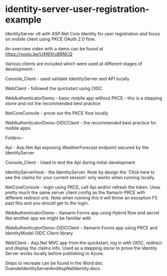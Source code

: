 # identity-server-user-registration-example
IdentityServer v6 with ASP.Net Core Identity for user registration and focus on mobile client using PKCE OAuth 2.0 flow.

An overview video with a demo can be found at https://youtu.be/U4WXru88NCQ

Various clients are included which were used at different stages of development:-

Console_Client - used validate IdentityServer and API locally

WebClient - followed the quickstart using OIDC

WebAuthenticatorDemo - basic mobile app without PKCE - this is a stepping stone and not the recommended best practice

NetCoreConsole - prove out the PKCE flow locally

WebAuthenticatorDemo-OIDCClient - the recommended best practice for mobile apps

Folders:-

Api - Asp.Net Api exposing WeatherForecast endpoint secured by the IdentityServer

Console_Client - Used to test the Api during initial development

IdentityServerHost - the IdentityServer. Note by design the 'Click here to see the claims for your current session' only works when running locally.

NetCoreConsole - login using PKCE, call Api and/or refresh the token. Uses pretty much the same server client config as the Xamarin PKCE with different redirect urls. Note when running this it will throw an exception F5 past this and you should get to the login.

WebAuthenticatorDemo - Xamarin.Forms app using Hybrid flow and secret like another app we might be familiar with

WebAuthenticatorDemo-OIDCClient - Xamarin.Forms app using PKCE and IdentityModel OIDC Client library

WebClient - Asp.Net MVC app from the quickstart, log in with OIDC, redirect and display the claims info. Used as a stepping stone to prove the Identity Server works locally before publishing to Azure.

Steps to recreate can be found in the Word doc DuendeIdentityServerAndAspNetIdentity.docx
